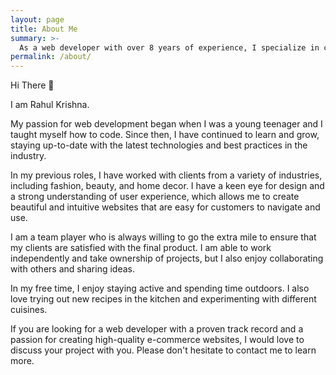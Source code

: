 ```yaml
---
layout: page
title: About Me
summary: >-
  As a web developer with over 8 years of experience, I specialize in creating e-commerce websites using Shopify and WooCommerce. I have a deep understanding of a wide range of programming languages and technologies, including PHP, MySQL, HTML, CSS, JavaScript, React, Node.js, and Next.js.
permalink: /about/
---
```


Hi There 👋

I am Rahul Krishna.

My passion for web development began when I was a young teenager and I taught myself how to code. Since then, I have continued to learn and grow, staying up-to-date with the latest technologies and best practices in the industry.

In my previous roles, I have worked with clients from a variety of industries, including fashion, beauty, and home decor. I have a keen eye for design and a strong understanding of user experience, which allows me to create beautiful and intuitive websites that are easy for customers to navigate and use.

I am a team player who is always willing to go the extra mile to ensure that my clients are satisfied with the final product. I am able to work independently and take ownership of projects, but I also enjoy collaborating with others and sharing ideas.

In my free time, I enjoy staying active and spending time outdoors. I also love trying out new recipes in the kitchen and experimenting with different cuisines.

If you are looking for a web developer with a proven track record and a passion for creating high-quality e-commerce websites, I would love to discuss your project with you. Please don't hesitate to contact me to learn more.
